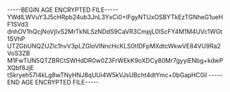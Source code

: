 -----BEGIN AGE ENCRYPTED FILE-----
YWdlLWVuY3J5cHRpb24ub3JnL3YxCi0+IFgyNTUxOSBYTkEzTGNheG1ueHF1SVd3
dnhOV1hQcjNoVjIvS2MrTkNLSzNDdS9CaVR3CmpjL0lScFY4M1M4UVc1WGt1SVhP
UTZGbUNQZUZlc1hvV3pLZGloVlNncHcKLS0tIDFpMXdtcWkwVE84VU9Ra2VoS3ZB
M1FwTUN5QTZBRCtSWHdDR0w0Z3FrWEkK9oXDCy80Mr7gyyiENbg+kdwPXQbf8JjE
tSkryeh57I4kLg8wTNyHNJ8qUUi4W5kVJsUBcht4dtYmc+0bGapHC0il
-----END AGE ENCRYPTED FILE-----
